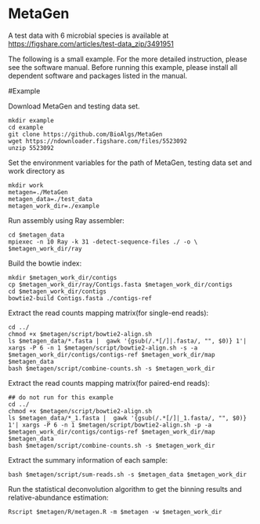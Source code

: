 # MetaGen
A test data with 6 microbial species is available at https://figshare.com/articles/test-data_zip/3491951

The following is a small example. For the more detailed instruction, please see the software manual. Before running this example, please install all dependent software and packages listed in the manual.


#Example 

Download MetaGen and testing data set.
```shellscript
mkdir example
cd example
git clone https://github.com/BioAlgs/MetaGen
wget https://ndownloader.figshare.com/files/5523092
unzip 5523092

```

Set the environment variables for the path of MetaGen, testing data set and work directory as
```shellscript
mkdir work
metagen=./MetaGen
metagen_data=./test_data 
metagen_work_dir=./example
```

Run assembly using Ray assembler:
```shellscript
cd $metagen_data 
mpiexec -n 10 Ray -k 31 -detect-sequence-files ./ -o \ $metagen_work_dir/ray
```

Build the bowtie index:
```shellscript
mkdir $metagen_work_dir/contigs
cp $metagen_work_dir/ray/Contigs.fasta $metagen_work_dir/contigs
cd $metagen_work_dir/contigs
bowtie2-build Contigs.fasta ./contigs-ref
```

Extract the read counts mapping matrix(for single-end reads):
```shellscript
cd ../ 
chmod +x $metagen/script/bowtie2-align.sh 
ls $metagen_data/*.fasta |  gawk '{gsub(/.*[/]|.fasta/, "", $0)} 1'| xargs -P 6 -n 1 $metagen/script/bowtie2-align.sh -s -a $metagen_work_dir/contigs/contigs-ref $metagen_work_dir/map $metagen_data
bash $metagen/script/combine-counts.sh -s $metagen_work_dir
```

Extract the read counts mapping matrix(for paired-end reads):
```shellscript
## do not run for this example
cd ../ 
chmod +x $metagen/script/bowtie2-align.sh 
ls $metagen_data/*_1.fasta |  gawk '{gsub(/.*[/]|_1.fasta/, "", $0)} 1'| xargs -P 6 -n 1 $metagen/script/bowtie2-align.sh -p -a $metagen_work_dir/contigs/contigs-ref $metagen_work_dir/map $metagen_data
bash $metagen/script/combine-counts.sh -s $metagen_work_dir
```

Extract the summary information of each sample:
```shellscript
bash $metagen/script/sum-reads.sh -s $metagen_data $metagen_work_dir
```

Run the statistical deconvolution algorithm to get the binning results and relative-abundance estimation:
```shellscript
Rscript $metagen/R/metagen.R -m $metagen -w $metagen_work_dir
```
